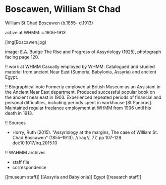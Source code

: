 # Boscawen, William St Chad

William St Chad Boscawen \(b.1855- d.1913\)

active at WHMM: c.1906-1913

\[img\[Boscawen.jpg\)

image: E.A. Budge The Rise and Progress of Assyriology \(1925\), photograph facing page 120.

!! work at WHMM Casually employed by WHMM. Catalogued and studied material from ancient Near East \(Sumeria, Babylonia, Assyria\) and ancient Egypt.

!! Biographical note Formerly employed at British Museum as an Assistant in the Ancient Near East department. Produced successful popular book on the ancient near east in 1903. Experienced repeated periods of financial and personal difficulties, including periods spent in workhouse \[St Pancras\]. Maintained regular freelance employment at WHMM from 1906 until his death in 1913.

!! Sources

* Horry, Ruth \(2015\). "Assyriology at the margins, The case of William St. Chad Boscawen" \(1855–1913\). //Iraq//, 77, pp 107-128 doi:10.1017/irq.2015.10

!! WAHMM archives

* staff file
* correspondence

\[\[museum staff\]\] \[\[Assyria and Babylonia\]\] Egypt \[\[research staff\]\]

